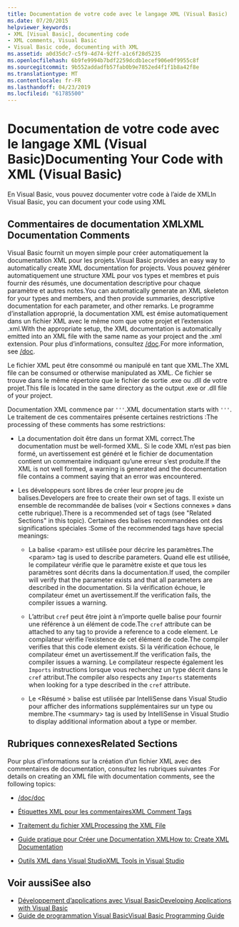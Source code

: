 ```yaml
---
title: Documentation de votre code avec le langage XML (Visual Basic)
ms.date: 07/20/2015
helpviewer_keywords:
- XML [Visual Basic], documenting code
- XML comments, Visual Basic
- Visual Basic code, documenting with XML
ms.assetid: a0d35dc7-c5f9-4d74-92ff-a1c6f28d5235
ms.openlocfilehash: 6b9fe9994b7bdf2259dcdb1ecef906e0f9955c8f
ms.sourcegitcommit: 9b552addadfb57fab0b9e7852ed4f1f1b8a42f8e
ms.translationtype: MT
ms.contentlocale: fr-FR
ms.lasthandoff: 04/23/2019
ms.locfileid: "61785500"
---
```

# <a name="documenting-your-code-with-xml-visual-basic"></a><span data-ttu-id="fe588-102">Documentation de votre code avec le langage XML (Visual Basic)</span><span class="sxs-lookup"><span data-stu-id="fe588-102">Documenting Your Code with XML (Visual Basic)</span></span>

<span data-ttu-id="fe588-103">En Visual Basic, vous pouvez documenter votre code à l’aide de XML</span><span class="sxs-lookup"><span data-stu-id="fe588-103">In Visual Basic, you can document your code using XML</span></span>

## <a name="xml-documentation-comments"></a><span data-ttu-id="fe588-104">Commentaires de documentation XML</span><span class="sxs-lookup"><span data-stu-id="fe588-104">XML Documentation Comments</span></span>

<span data-ttu-id="fe588-105">Visual Basic fournit un moyen simple pour créer automatiquement la documentation XML pour les projets.</span><span class="sxs-lookup"><span data-stu-id="fe588-105">Visual Basic provides an easy way to automatically create XML documentation for projects.</span></span> <span data-ttu-id="fe588-106">Vous pouvez générer automatiquement une structure XML pour vos types et membres et puis fournir des résumés, une documentation descriptive pour chaque paramètre et autres notes.</span><span class="sxs-lookup"><span data-stu-id="fe588-106">You can automatically generate an XML skeleton for your types and members, and then provide summaries, descriptive documentation for each parameter, and other remarks.</span></span> <span data-ttu-id="fe588-107">Le programme d’installation approprié, la documentation XML est émise automatiquement dans un fichier XML avec le même nom que votre projet et l’extension .xml.</span><span class="sxs-lookup"><span data-stu-id="fe588-107">With the appropriate setup, the XML documentation is automatically emitted into an XML file with the same name as your project and the .xml extension.</span></span> <span data-ttu-id="fe588-108">Pour plus d’informations, consultez [/doc](../../../visual-basic/reference/command-line-compiler/doc.md).</span><span class="sxs-lookup"><span data-stu-id="fe588-108">For more information, see [/doc](../../../visual-basic/reference/command-line-compiler/doc.md).</span></span>

<span data-ttu-id="fe588-109">Le fichier XML peut être consommé ou manipulé en tant que XML.</span><span class="sxs-lookup"><span data-stu-id="fe588-109">The XML file can be consumed or otherwise manipulated as XML.</span></span> <span data-ttu-id="fe588-110">Ce fichier se trouve dans le même répertoire que le fichier de sortie .exe ou .dll de votre projet.</span><span class="sxs-lookup"><span data-stu-id="fe588-110">This file is located in the same directory as the output .exe or .dll file of your project.</span></span>

<span data-ttu-id="fe588-111">Documentation XML commence par `'''`.</span><span class="sxs-lookup"><span data-stu-id="fe588-111">XML documentation starts with `'''`.</span></span> <span data-ttu-id="fe588-112">Le traitement de ces commentaires présente certaines restrictions :</span><span class="sxs-lookup"><span data-stu-id="fe588-112">The processing of these comments has some restrictions:</span></span>

- <span data-ttu-id="fe588-113">La documentation doit être dans un format XML correct.</span><span class="sxs-lookup"><span data-stu-id="fe588-113">The documentation must be well-formed XML.</span></span> <span data-ttu-id="fe588-114">Si le code XML n’est pas bien formé, un avertissement est généré et le fichier de documentation contient un commentaire indiquant qu’une erreur s’est produite.</span><span class="sxs-lookup"><span data-stu-id="fe588-114">If the XML is not well formed, a warning is generated and the documentation file contains a comment saying that an error was encountered.</span></span>

- <span data-ttu-id="fe588-115">Les développeurs sont libres de créer leur propre jeu de balises.</span><span class="sxs-lookup"><span data-stu-id="fe588-115">Developers are free to create their own set of tags.</span></span> <span data-ttu-id="fe588-116">Il existe un ensemble de recommandée de balises (voir « Sections connexes » dans cette rubrique).</span><span class="sxs-lookup"><span data-stu-id="fe588-116">There is a recommended set of tags (see "Related Sections" in this topic).</span></span> <span data-ttu-id="fe588-117">Certaines des balises recommandées ont des significations spéciales :</span><span class="sxs-lookup"><span data-stu-id="fe588-117">Some of the recommended tags have special meanings:</span></span>

  - <span data-ttu-id="fe588-118">La balise \<param> est utilisée pour décrire les paramètres.</span><span class="sxs-lookup"><span data-stu-id="fe588-118">The \<param> tag is used to describe parameters.</span></span> <span data-ttu-id="fe588-119">Quand elle est utilisée, le compilateur vérifie que le paramètre existe et que tous les paramètres sont décrits dans la documentation.</span><span class="sxs-lookup"><span data-stu-id="fe588-119">If used, the compiler will verify that the parameter exists and that all parameters are described in the documentation.</span></span> <span data-ttu-id="fe588-120">Si la vérification échoue, le compilateur émet un avertissement.</span><span class="sxs-lookup"><span data-stu-id="fe588-120">If the verification fails, the compiler issues a warning.</span></span>

  - <span data-ttu-id="fe588-121">L’attribut `cref` peut être joint à n’importe quelle balise pour fournir une référence à un élément de code.</span><span class="sxs-lookup"><span data-stu-id="fe588-121">The `cref` attribute can be attached to any tag to provide a reference to a code element.</span></span> <span data-ttu-id="fe588-122">Le compilateur vérifie l’existence de cet élément de code.</span><span class="sxs-lookup"><span data-stu-id="fe588-122">The compiler verifies that this code element exists.</span></span> <span data-ttu-id="fe588-123">Si la vérification échoue, le compilateur émet un avertissement.</span><span class="sxs-lookup"><span data-stu-id="fe588-123">If the verification fails, the compiler issues a warning.</span></span> <span data-ttu-id="fe588-124">Le compilateur respecte également les `Imports` instructions lorsque vous recherchez un type décrit dans le `cref` attribut.</span><span class="sxs-lookup"><span data-stu-id="fe588-124">The compiler also respects any `Imports` statements when looking for a type described in the `cref` attribute.</span></span>

  - <span data-ttu-id="fe588-125">Le \<Résumé > balise est utilisée par IntelliSense dans Visual Studio pour afficher des informations supplémentaires sur un type ou membre.</span><span class="sxs-lookup"><span data-stu-id="fe588-125">The \<summary> tag is used by IntelliSense in Visual Studio to display additional information about a type or member.</span></span>

## <a name="related-sections"></a><span data-ttu-id="fe588-126">Rubriques connexes</span><span class="sxs-lookup"><span data-stu-id="fe588-126">Related Sections</span></span>

<span data-ttu-id="fe588-127">Pour plus d’informations sur la création d’un fichier XML avec des commentaires de documentation, consultez les rubriques suivantes :</span><span class="sxs-lookup"><span data-stu-id="fe588-127">For details on creating an XML file with documentation comments, see the following topics:</span></span>

- [<span data-ttu-id="fe588-128">/doc</span><span class="sxs-lookup"><span data-stu-id="fe588-128">/doc</span></span>](../../../visual-basic/reference/command-line-compiler/doc.md)

- [<span data-ttu-id="fe588-129">Étiquettes XML pour les commentaires</span><span class="sxs-lookup"><span data-stu-id="fe588-129">XML Comment Tags</span></span>](../../../visual-basic/language-reference/xmldoc/index.md)

- [<span data-ttu-id="fe588-130">Traitement du fichier XML</span><span class="sxs-lookup"><span data-stu-id="fe588-130">Processing the XML File</span></span>](../../../visual-basic/programming-guide/program-structure/processing-the-xml-file.md)

- [<span data-ttu-id="fe588-131">Guide pratique pour Créer une Documentation XML</span><span class="sxs-lookup"><span data-stu-id="fe588-131">How to: Create XML Documentation</span></span>](../../../visual-basic/programming-guide/program-structure/how-to-create-xml-documentation.md)

- [<span data-ttu-id="fe588-132">Outils XML dans Visual Studio</span><span class="sxs-lookup"><span data-stu-id="fe588-132">XML Tools in Visual Studio</span></span>](/visualstudio/xml-tools/xml-tools-in-visual-studio)

## <a name="see-also"></a><span data-ttu-id="fe588-133">Voir aussi</span><span class="sxs-lookup"><span data-stu-id="fe588-133">See also</span></span>

- [<span data-ttu-id="fe588-134">Développement d’applications avec Visual Basic</span><span class="sxs-lookup"><span data-stu-id="fe588-134">Developing Applications with Visual Basic</span></span>](../../../visual-basic/developing-apps/index.md)
- [<span data-ttu-id="fe588-135">Guide de programmation Visual Basic</span><span class="sxs-lookup"><span data-stu-id="fe588-135">Visual Basic Programming Guide</span></span>](../../../visual-basic/programming-guide/index.md)
